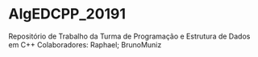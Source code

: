 ﻿# AlgEDCPP_20191
Repositório de Trabalho da Turma de Programação e Estrutura de Dados em C++
Colaboradores: Raphael; BrunoMuniz